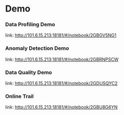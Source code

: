 # Demo


### Data Profiling Demo

link: <http://101.6.15.213:18181/#/notebook/2GBGV5NG1>



### Anomaly Detection Demo

link: <http://101.6.15.213:18181/#/notebook/2GBRNPSCW>



### Data Quality Demo

link: <http://101.6.15.213:18181/#/notebook/2GDUSQYC2>



### Online Trail

link: <http://101.6.15.213:18181/#/notebook/2GBU8G6YN>

